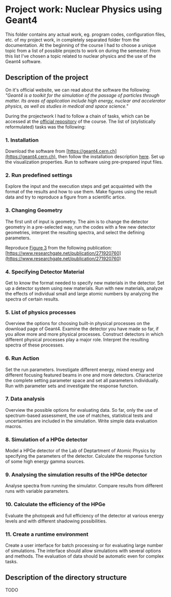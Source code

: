 # Project work: Nuclear Physics using Geant4
This folder contains any actual work, eg. program codes, configuration files, etc. of my project work, in completely separated folder from the documentation. At the beginning of the course I had to choose a unique topic from a list of possible projects to work on during the semester. From this list I've chosen a topic related to nuclear physics and the use of the Geant4 software.

## Description of the project
On it's official website, we can read about the software the following: *"Geant4 is a toolkit for the simulation of the passage of particles through matter. Its areas of application include high energy, nuclear and accelerator physics, as well as studies in medical and space science."*

During the projectwork I had to follow a chain of tasks, which can be accessed at the [official repository](https://github.com/sdam-elte/modellinglab2019/tree/master/nuclear_physics_geant4) of the course. The list of (stylistically reformulated) tasks was the following:

### 1. Installation
Download the software from [https://geant4.cern.ch](https://geant4.cern.ch), then follow the installation description [here](https://geant4-userdoc.web.cern.ch/UsersGuides/InstallationGuide/html/). Set up the visualization properties. Run to software using pre-prepared input files. 

### 2. Run predefined settings
Explore the input and the execution steps and get acquainted with the format of the results and how to use them.  Make figures using the result data and try to reproduce a figure from a scientific artice. 

### 3. Changing Geometry
The first unit of input is geometry. The aim is to change the detector geometry in a pre-selected way, run the codes with a few new detector geometries, interpret the resulting spectra, and select the defining parameters.

Reproduce [Figure 3]() from the following publication:
[https://www.researchgate.net/publication/271920760](https://www.researchgate.net/publication/271920760)

### 4. Specifying Detector Material
Get to know the format needed to specify new materials in the detector. Set up a detector system using new materials. Run with new materials, analyze the effects of individual small and large atomic numbers by analyzing the spectra of certain results.

### 5. List of physics processes
Overview the options for choosing built-in physical processes on the download page of Geant4. Examine the detector you have made so far, if you allow more and more physical processes. Construct detectors in which different physical processes play a major role. Interpret the resulting spectra of these processes.

### 6. Run Action
Set the run parameters. Investigate different energy, mixed energy and different focusing featured beams in one and more detectors. Characterize the complete setting parameter space and set all parameters individually. Run with parameter sets and investigate the response function.

### 7. Data analysis
Overview the possible options for evaluating data. So far, only the use of spectrum-based assessment, the use of matches, statistical tests and uncertainties are included in the simulation. Write simple data evaluation macros.

### 8. Simulation of a HPGe detector
Model a HPGe detector of the Lab of Deptartment of Atomic Physics by specifying the parameters of the detector. Calculate the response function of some high energy gamma sources.

### 9. Analysing the simulation results of the HPGe detector
Analyse spectra from running the simulator. Compare results from different runs with variable parameters.

### 10. Calculate the efficiency of the HPGe
Evaluate the photopeak and full efficiency of the detector at various energy levels and with different shadowing possibilities.

### 11. Create a runtime environment
Create a user interface for batch processing or for evaluating large number of simulations. The interface should allow simulations with several options and methods. The evaluation of data should be automatic even for complex tasks.

## Description of the directory structure

TODO

